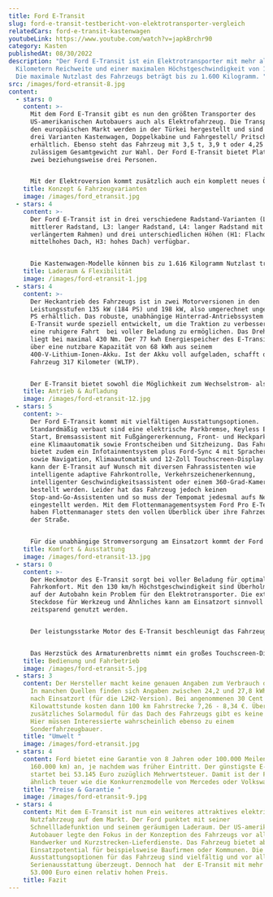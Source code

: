 ```yaml
---
title: Ford E-Transit
slug: ford-e-transit-testbericht-von-elektrotransporter-vergleich
relatedCars: ford-e-transit-kastenwagen
youtubeLink: https://www.youtube.com/watch?v=japkBrchr90
category: Kasten
publishedAt: 08/30/2022
description: "Der Ford E-Transit ist ein Elektrotransporter mit mehr als 300
  Kilometern Reichweite und einer maximalen Höchstgeschwindigkeit von 130 km/h.
  Die maximale Nutzlast des Fahrzeugs beträgt bis zu 1.600 Kilogramm. "
src: /images/ford-etransit-8.jpg
content:
  - stars: 0
    content: >-
      Mit dem Ford E-Transit gibt es nun den größten Transporter des
      US-amerikanischen Autobauers auch als Elektrofahrzeug. Die Transporter für
      den europäischen Markt werden in der Türkei hergestellt und sind in den
      drei Varianten Kastenwagen, Doppelkabine und Fahrgestell/ Pritschenwagen
      erhältlich. Ebenso steht das Fahrzeug mit 3,5 t, 3,9 t oder 4,25 t
      zulässigem Gesamtgewicht zur Wahl. Der Ford E-Transit bietet Platz für
      zwei beziehungsweise drei Personen. 


      Mit der Elektroversion kommt zusätzlich auch ein komplett neues Ökosystem mit dem Namen Ford Pro auf den Markt. Ford Pro widmet sich laut Hersteller der Bereitstellung von Produkten und Dienstleistungen für gewerbliche Kunden aller Größen, um Produktivität, Wachstum und Nachhaltigkeit zu steigern. Unter Ford Pro bietet der US-amerikanische Autobauer zusätzlich zu den Transportern einen One-Stop-Shop für Charging, Software, Finanzierung und Service an. Die Kunden können demnach Produkte und Dienstleistungen nach ihrem Bedarf kombinieren.
    title: Konzept & Fahrzeugvarianten
    image: /images/ford_etransit.jpg
  - stars: 4
    content: >-
      Der Ford E-Transit ist in drei verschiedene Radstand-Varianten (L2:
      mittlerer Radstand, L3: langer Radstand, L4: langer Radstand mit
      verlängertem Rahmen) und drei unterschiedlichen Höhen (H1: Flachdach, H2:
      mittelhohes Dach, H3: hohes Dach) verfügbar. 


      Die Kastenwagen-Modelle können bis zu 1.616 Kilogramm Nutzlast transportieren und die als Fahrgestelle ausgelieferten Versionen bieten mit 1.967 kg Zuladung genug Spielraum für einen individuellen Aufbau. Die Kastenwagen-Version des Fahrzeugs bietet mit einem Laderaumvolumen von minimal 9,5 bis zu maximal 15,1 Kubikmeter eine Menge Platz sowie vielfältige Einsatzmöglichkeiten. Ford bietet eine große Auswahl an möglichen Konfigurationen und so können Kundinnen und Kunden zwischen 25 Konfigurationen wählen. Neben Kastenwagen, Pritsche und Pritsche mit Plane bietet Ford serienmäßig jedoch keine große Auswahl an Aufbau-Versionen an. Für einen Sonderaufbau wie beispielsweise einen Kühlkoffer müssen Kundinnen und Kunden zu einem Sonderfahrzeugbauer. Der Ford E-Transit ist natürlich auch für den Anhängerbetrieb geeignet. Die Anhängelast bei der 3,5 Tonnen-Version liegt beispielsweise bei 750 Kilo.
    title: Laderaum & Flexibilität
    image: /images/ford-etransit-1.jpg
  - stars: 4
    content: >-
      Der Heckantrieb des Fahrzeugs ist in zwei Motorversionen in den
      Leistungsstufen 135 kW (184 PS) und 198 kW, also umgerechnet ungefähr 269
      PS erhältlich. Das robuste, unabhängige Hinterrad-Antriebssystem des
      E-Transit wurde speziell entwickelt, um die Traktion zu verbessern und
      eine ruhigere Fahrt  bei voller Beladung zu ermöglichen. Das Drehmoment
      liegt bei maximal 430 Nm. Der 77 kwh Energiespeicher des E-Transit verfügt
      über eine nutzbare Kapazität von 68 kWh aus seinem
      400-V-Lithium-Ionen-Akku. Ist der Akku voll aufgeladen, schafft das
      Fahrzeug 317 Kilometer (WLTP). 


      Der E-Transit bietet sowohl die Möglichkeit zum Wechselstrom- als auch zum Gleichstrom-Laden. Der Ford ist sowohl für klassische AC-Ladung an Typ2-Wallboxen gedacht als auch für eine Schnellladung per DC mit bis zu 115 kW. Mit der Schnellladefunktion lässt sich die Batterie innerhalb von 34 Minuten von 15 auf 80 Prozent Kapazität aufladen. Dies eignet sich gerade für die Mittagspause. Der Ladeanschluss des E-Transit befindet sich vorne unter dem Hersteller-Logo.
    title: Antrieb & Aufladung
    image: /images/ford-etransit-12.jpg
  - stars: 5
    content: >-
      Der Ford E-Transit kommt mit vielfältigen Ausstattungsoptionen.
      Standardmäßig verbaut sind eine elektrische Parkbremse, Keyless Entry und
      Start, Bremsassistent mit Fußgängererkennung, Front- und Heckparksensoren,
      eine Klimaautomatik sowie Frontscheiben und Sitzheizung. Das Fahrzeug
      bietet zudem ein Infotainmentsystem plus Ford-Sync 4 mit Spracherkennung
      sowie Navigation, Klimaautomatik und 12-Zoll Touchscreen-Display. Zudem
      kann der E-Transit auf Wunsch mit diversen Fahrassistenten wie
      intelligente adaptive Fahrkontrolle, Verkehrszeichenerkennung,
      intelligenter Geschwindigkeitsassistent oder einem 360-Grad-Kamerasystem
      bestellt werden. Leider hat das Fahrzeug jedoch keinen
      Stop-and-Go-Assistenten und so muss der Tempomat jedesmal aufs Neue
      eingestellt werden. Mit dem Flottenmanagementsystem Ford Pro E-Telematics
      haben Flottenmanager stets den vollen Überblick über ihre Fahrzeuge auf
      der Straße. 


      Für die unabhängige Stromversorgung am Einsatzort kommt der Ford E-Transit mit externer Steckdose. Diese liefert 2,4 kW Strom für Werkzeuge, elektronische Geräte und eliminiert so den Bedarf für einen Generator.
    title: Komfort & Ausstattung
    image: /images/ford-etransit-13.jpg
  - stars: 0
    content: >-
      Der Heckmotor des E-Transit sorgt bei voller Beladung für optimalen
      Fahrkomfort. Mit den 130 km/h Höchstgeschwindigkeit sind Überholmanöver
      auf der Autobahn kein Problem für den Elektrotransporter. Die externe
      Steckdose für Werkzeug und Ähnliches kann am Einsatzort sinnvoll  und
      zeitsparend genutzt werden.


      Der leistungsstarke Motor des E-Transit beschleunigt das Fahrzeug zuverlässig. Der schwere Akku an der Unterseite des Fahrzeugs sorgt für einen niedrigen Schwerpunkt und verhindert so Traktionsprobleme. Zur Rekuperation des Fahrzeugs lässt sich sagen, dass diese ordentlich zum Energiesparen genutzt werden kann, Fahrer und Fahrerinnen aber dennoch auch mit der Bremse arbeiten müssen. Vergisst man dies mal, erinnert einen das Fahrzeug über einen Warnton. Das Nutzen beider Pedale sei laut Ford auch eine bessere Fahrstrategie als das Ein-Pedal-Fahren. 


      Das Herzstück des Armaturenbretts nimmt ein großes Touchscreen-Display ein. Hier lassen sich alle Fahrzeugdaten überwachen und steuern. Der Fahrmodi-Schalter befindet sich knapp darunter. Ansonsten ist das Cockpit simpel und schlicht gehalten.
    title: Bedienung und Fahrbetrieb
    image: /images/ford-etransit-5.jpg
  - stars: 3
    content: Der Hersteller macht keine genauen Angaben zum Verbrauch des E-Transit.
      In manchen Quellen finden sich Angaben zwischen 24,2 und 27,8 kWh/100 je
      nach Einsatzort (für die L2H2-Version). Bei angenommenen 30 Cent pro
      Kilowattstunde kosten dann 100 km Fahrstrecke 7,26 - 8,34 €. Über ein
      zusätzliches Solarmodul für das Dach des Fahrzeugs gibt es keine Angaben.
      Hier müssen Interessierte wahrscheinlich ebenso zu einem
      Sonderfahrzeugbauer.
    title: "Umwelt "
    image: /images/ford-etransit.jpg
  - stars: 4
    content: Ford bietet eine Garantie von 8 Jahren oder 100.000 Meilen (knapp
      160.000 km) an, je nachdem was früher Eintritt. Der günstigste E-Transit
      startet bei 53.145 Euro zuzüglich Mehrwertsteuer. Damit ist der Ford
      ähnlich teuer wie die Konkurrenzmodelle von Mercedes oder Volkswagen.
    title: "Preise & Garantie "
    image: /images/ford-etransit-9.jpg
  - stars: 4
    content: Mit dem E-Transit ist nun ein weiteres attraktives elektrisches
      Nutzfahrzeug auf dem Markt. Der Ford punktet mit seiner
      Schnellladefunktion und seinem geräumigen Laderaum. Der US-amerikanische
      Autobauer legte den Fokus in der Konzeption des Fahrzeugs vor allem auf
      Handwerker und Kurzstrecken-Lieferdienste. Das Fahrzeug bietet aber auch
      Einsatzpotential für beispielsweise Baufirmen oder Kommunen. Die
      Ausstattungsoptionen für das Fahrzeug sind vielfältig und vor allem die
      Serienausstattung überzeugt. Dennoch hat  der E-Transit mit mehr als
      53.000 Euro einen relativ hohen Preis.
    title: Fazit
---
```

